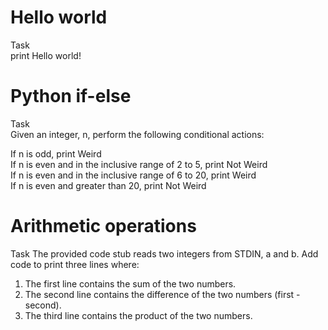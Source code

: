 # Hello world  

Task  
print Hello world!



# Python if-else  

Task  
Given an integer, n, perform the following conditional actions:  

If n is odd, print Weird  
If n is even and in the inclusive range of 2 to 5, print Not Weird  
If n is even and in the inclusive range of 6 to 20, print Weird  
If n is even and greater than 20, print Not Weird



# Arithmetic operations

Task
The provided code stub reads two integers from STDIN, a and b. Add code to print three lines where:
1. The first line contains the sum of the two numbers.  
2. The second line contains the difference of the two numbers (first - second).   
3. The third line contains the product of the two numbers.  



